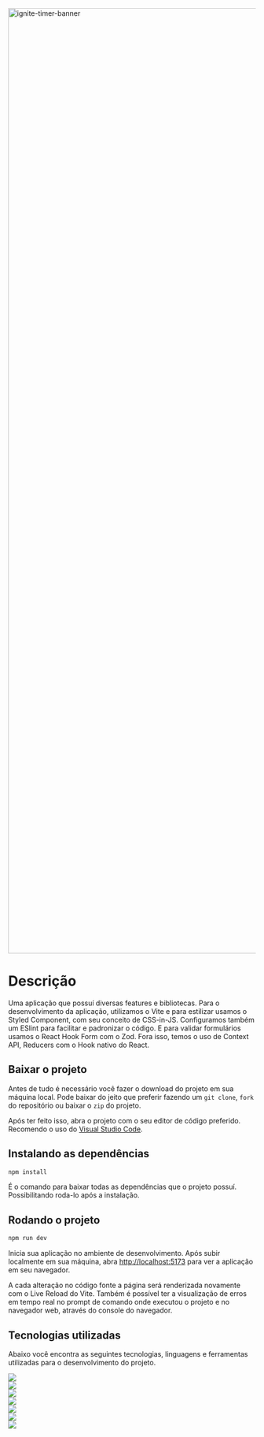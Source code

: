 
<img width="1920" alt="ignite-timer-banner" src="https://user-images.githubusercontent.com/62813966/230705925-8a4d9e92-9f67-4b50-a639-9507acd16794.png">

# Descrição
Uma aplicação que possuí diversas features e bibliotecas. Para o desenvolvimento da aplicação, utilizamos o Vite e para estilizar usamos o Styled Component, com seu conceito de CSS-in-JS. Configuramos também um ESlint para facilitar e padronizar o código. E para validar formulários usamos o React Hook Form com o Zod. Fora isso, temos o uso de Context API, Reducers com o Hook nativo do React.


## Baixar o projeto
Antes de tudo é necessário você fazer o download do projeto em sua máquina local. Pode baixar do jeito que preferir fazendo um `git clone`, `fork` do repositório ou baixar o `zip` do projeto. 

Após ter feito isso, abra o projeto com o seu editor de código preferido. Recomendo o uso do [Visual Studio Code](https://code.visualstudio.com/).

## Instalando as dependências

```bash
npm install
```

É o comando para baixar todas as dependências que o projeto possuí. Possibilitando roda-lo 
após a instalação.

## Rodando o projeto

```bash
npm run dev
```

Inicia sua aplicação no ambiente de desenvolvimento. Após subir localmente em sua máquina, abra  [http://localhost:5173](http://localhost:3000) para ver a aplicação em seu navegador.

A cada alteração no código fonte a página será renderizada novamente com o Live Reload do Vite. Também é possível ter a visualização de erros em tempo real no prompt de comando onde executou o projeto e no navegador web, através do console do navegador.

## Tecnologias utilizadas
Abaixo você encontra as seguintes tecnologias, linguagens e ferramentas utilizadas para o desenvolvimento do projeto.

<a href="https://vitejs.dev/"><img src="https://img.shields.io/static/v1?label=&message=Vite&color=161b22&style=for-the-badge&logo=vite"/></a>\
<a href="https://styled-components.com/"><img src="https://img.shields.io/static/v1?label=&message=Styled Components&color=161b22&style=for-the-badge&logo=styled-components"/></a>\
<a href="https://react-hook-form.com/"><img src="https://img.shields.io/static/v1?label=&message=React Rook Form&color=161b22&style=for-the-badge&logo=reacthookform"/></a>\
<a href="https://zod.dev/"><img src="https://img.shields.io/static/v1?label=&message=ZOD&color=161b22&style=for-the-badge&logo=zotero"/></a>\
<a href="https://immerjs.github.io/immer/"><img src="https://img.shields.io/static/v1?label=&message=Immer&color=161b22&style=for-the-badge&logo=immer"/></a>\
<a href="https://www.typescriptlang.org/"><img src="https://img.shields.io/static/v1?label=&message=Typescript&color=161b22&style=for-the-badge&logo=typescript"/></a>\
<a href="https://www.figma.com/"><img src="https://img.shields.io/static/v1?label=&message=Figma&color=161b22&style=for-the-badge&logo=figma"/></a>
